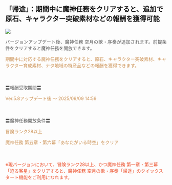 ## 「帰途」：期間中に魔神任務をクリアすると、追加で原石、キャラクター突破素材などの報酬を獲得可能
<img src="https://sdk.hoyoverse.com/upload/ann/2025/07/18/3ebdb84d8136f4b179c41c9632c78224_6574912458425202807.png">
<p style="white-space: pre-wrap; text-align: justify;"><span style="color:rgba(85,85,85,1)">バージョンアップデート後、魔神任務 空月の歌・序奏が追加されます。前提条件をクリアすると魔神任務を開放できます。</span></p><p style="white-space: pre-wrap; text-align: left;"><span style="color:rgba(204,146,85,1)">期間中に対応する魔神任務をクリアすると、原石、キャラクター突破素材、キャラクター育成素材、ナタ地域の特産品などの報酬を獲得できます。</span></p><p style="white-space: pre-wrap; min-height: 1.5em; text-align: left;"></p><p style="white-space: pre-wrap; text-align: left;"><span style="color:rgba(85,85,85,1)">〓報酬受取期間〓</span></p><p style="white-space: pre-wrap; text-align: left;"><span style="color:rgba(204,146,85,1)">Ver.5.8アップデート後 ～ <t class="t_lc" contenteditable="false">2025/09/09 14:59</t></span></p><p style="white-space: pre-wrap; min-height: 1.5em; text-align: left;"></p><p style="white-space: pre-wrap; text-align: left;"><span style="color:rgba(85,85,85,1)">〓魔神任務開放条件〓</span></p><p style="white-space: pre-wrap; text-align: left;"><span style="color:rgba(204,146,85,1)">冒険ランク28以上</span></p><p style="white-space: pre-wrap; text-align: left;"><span style="color:rgba(204,146,85,1)">魔神任務 第五章・第六幕「あなたがいる時空」をクリア</span></p><p style="white-space: pre-wrap; min-height: 1.5em; text-align: left;"></p><p style="white-space: pre-wrap; text-align: left;"><span style="color:rgba(236,73,35,1)">※現バージョンにおいて、冒険ランク28以上、かつ魔神任務 第一章・第三幕「迫る客星」をクリアすると、魔神任務 空月の歌・序奏「帰途」のクイックスタート機能をご利用になれます。</span></p>
